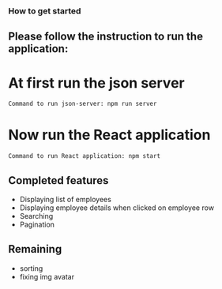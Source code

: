 ### How to get started

##  Please follow the instruction to run the application:
#   At first run the json server
    Command to run json-server: npm run server

#   Now run the React application
    Command to run React application: npm start


## Completed features

- Displaying list of employees
- Displaying employee details when clicked on employee row
- Searching
- Pagination


## Remaining
- sorting
- fixing img avatar


